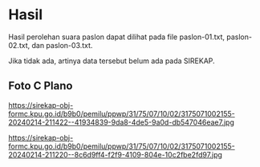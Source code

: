 # Hasil

Hasil perolehan suara paslon dapat dilihat pada file paslon-01.txt, paslon-02.txt, dan paslon-03.txt.

Jika tidak ada, artinya data tersebut belum ada pada SIREKAP.

## Foto C Plano

https://sirekap-obj-formc.kpu.go.id/b9b0/pemilu/ppwp/31/75/07/10/02/3175071002155-20240214-211422--41934839-9da8-4de5-9a0d-db547046eae7.jpg

https://sirekap-obj-formc.kpu.go.id/b9b0/pemilu/ppwp/31/75/07/10/02/3175071002155-20240214-211220--8c6d9ff4-f2f9-4109-804e-10c2fbe2fd97.jpg
